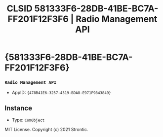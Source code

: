 ﻿---
title: "CLSID 581333F6-28DB-41BE-BC7A-FF201F12F3F6 | Radio Management API"
excerpt: What is COM-Object CLSID 581333F6-28DB-41BE-BC7A-FF201F12F3F6?
---

# {581333F6-28DB-41BE-BC7A-FF201F12F3F6}

### `Radio Management API`
* AppID: `{478B41E6-3257-4519-BDA8-E971F9843849}`

## Instance

* Type: `ComObject`

MIT License. Copyright (c) 2021 Strontic.


